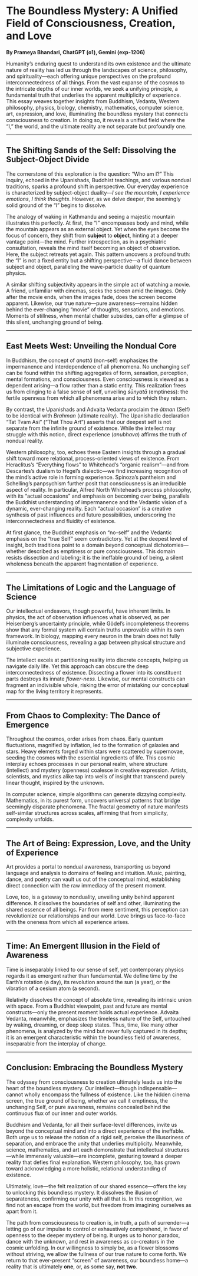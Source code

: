 # The Boundless Mystery: A Unified Field of Consciousness, Creation, and Love

**By Prameya Bhandari, ChatGPT (o1), Gemini (exp-1206)**

Humanity’s enduring quest to understand its own existence and the ultimate nature of reality has led us through the landscapes of science, philosophy, and spirituality—each offering unique perspectives on the profound interconnectedness of all things. From the vast expanse of the cosmos to the intricate depths of our inner worlds, we seek a unifying principle, a fundamental truth that underlies the apparent multiplicity of experience. This essay weaves together insights from Buddhism, Vedanta, Western philosophy, physics, biology, chemistry, mathematics, computer science, art, expression, and love, illuminating the boundless mystery that connects consciousness to creation. In doing so, it reveals a unified field where the “I,” the world, and the ultimate reality are not separate but profoundly one.

---

## The Shifting Sands of the Self: Dissolving the Subject-Object Divide

The cornerstone of this exploration is the question: “Who am I?” This inquiry, echoed in the Upanishads, Buddhist teachings, and various nondual traditions, sparks a profound shift in perspective. Our everyday experience is characterized by subject-object duality—_I see the mountain_, _I experience emotions_, _I think thoughts_. However, as we delve deeper, the seemingly solid ground of the “I” begins to dissolve.

The analogy of waking in Kathmandu and seeing a majestic mountain illustrates this perfectly. At first, the “I” encompasses body and mind, while the mountain appears as an external object. Yet when the eyes become the focus of concern, they shift from **subject** to **object**, hinting at a deeper vantage point—the mind. Further introspection, as in a psychiatric consultation, reveals the mind itself becoming an object of observation. Here, the subject retreats yet again. This pattern uncovers a profound truth: the “I” is not a fixed entity but a shifting perspective—a fluid dance between subject and object, paralleling the wave-particle duality of quantum physics.

A similar shifting subjectivity appears in the simple act of watching a movie. A friend, unfamiliar with cinemas, seeks the screen amid the images. Only after the movie ends, when the images fade, does the screen become apparent. Likewise, our true nature—pure awareness—remains hidden behind the ever-changing “movie” of thoughts, sensations, and emotions. Moments of stillness, when mental chatter subsides, can offer a glimpse of this silent, unchanging ground of being.

---

## East Meets West: Unveiling the Nondual Core

In Buddhism, the concept of _anattā_ (non-self) emphasizes the impermanence and interdependence of all phenomena. No unchanging self can be found within the shifting aggregates of form, sensation, perception, mental formations, and consciousness. Even consciousness is viewed as a dependent arising—a flow rather than a static entity. This realization frees us from clinging to a false sense of self, unveiling _śūnyatā_ (emptiness): the fertile openness from which all phenomena arise and to which they return.

By contrast, the Upanishads and Advaita Vedanta proclaim the _ātman_ (Self) to be identical with _Brahman_ (ultimate reality). The Upanishadic declaration “Tat Tvam Asi” (“That Thou Art”) asserts that our deepest self is not separate from the infinite ground of existence. While the intellect may struggle with this notion, direct experience (_anubhava_) affirms the truth of nondual reality.

Western philosophy, too, echoes these Eastern insights through a gradual shift toward more relational, process-oriented views of existence. From Heraclitus’s “Everything flows” to Whitehead’s “organic realism”—and from Descartes’s dualism to Hegel’s dialectic—we find increasing recognition of the mind’s active role in forming experience. Spinoza’s pantheism and Schelling’s panpsychism further posit that consciousness is an irreducible aspect of reality. In particular, Alfred North Whitehead’s process philosophy, with its “actual occasions” and emphasis on becoming over being, parallels the Buddhist understanding of impermanence and the Vedantic vision of a dynamic, ever-changing reality. Each “actual occasion” is a creative synthesis of past influences and future possibilities, underscoring the interconnectedness and fluidity of existence.

At first glance, the Buddhist emphasis on “no-self” and the Vedantic emphasis on the “true Self” seem contradictory. Yet at the deepest level of insight, both traditions point to a domain beyond conceptual dichotomies—whether described as emptiness or pure consciousness. This domain resists dissection and labeling; it is the ineffable ground of being, a silent wholeness beneath the apparent fragmentation of experience.

---

## The Limitations of Logic and the Language of Science

Our intellectual endeavors, though powerful, have inherent limits. In physics, the act of observation influences what is observed, as per Heisenberg’s uncertainty principle, while Gödel’s incompleteness theorems show that any formal system will contain truths unprovable within its own framework. In biology, mapping every neuron in the brain does not fully illuminate consciousness, revealing a gap between physical structure and subjective experience.

The intellect excels at partitioning reality into discrete concepts, helping us navigate daily life. Yet this approach can obscure the deep interconnectedness of existence. Dissecting a flower into its constituent parts destroys its innate _flower-ness_. Likewise, our mental constructs can fragment an indivisible whole, risking the error of mistaking our conceptual map for the living territory it represents.

---

## From Chaos to Complexity: The Dance of Emergence

Throughout the cosmos, order arises from chaos. Early quantum fluctuations, magnified by inflation, led to the formation of galaxies and stars. Heavy elements forged within stars were scattered by supernovae, seeding the cosmos with the essential ingredients of life. This cosmic interplay echoes processes in our personal realm, where structure (intellect) and mystery (openness) coalesce in creative expression. Artists, scientists, and mystics alike tap into wells of insight that transcend purely linear thought, inspired by the unknown.

In computer science, simple algorithms can generate dizzying complexity. Mathematics, in its purest form, uncovers universal patterns that bridge seemingly disparate phenomena. The fractal geometry of nature manifests self-similar structures across scales, affirming that from simplicity, complexity unfolds.

---

## The Art of Being: Expression, Love, and the Unity of Experience

Art provides a portal to nondual awareness, transporting us beyond language and analysis to domains of feeling and intuition. Music, painting, dance, and poetry can vault us out of the conceptual mind, establishing direct connection with the raw immediacy of the present moment.

Love, too, is a gateway to nonduality, unveiling unity behind apparent difference. It dissolves the boundaries of self and other, illuminating the shared essence of all beings. Far from mere sentiment, this perception can revolutionize our relationships and our world. Love brings us face-to-face with the oneness from which all experience arises.

---

## Time: An Emergent Illusion in the Field of Awareness

Time is inseparably linked to our sense of self, yet contemporary physics regards it as emergent rather than fundamental. We define time by the Earth’s rotation (a day), its revolution around the sun (a year), or the vibration of a cesium atom (a second).

Relativity dissolves the concept of absolute time, revealing its intrinsic union with space. From a Buddhist viewpoint, past and future are mental constructs—only the present moment holds actual experience. Advaita Vedanta, meanwhile, emphasizes the timeless nature of the Self, untouched by waking, dreaming, or deep sleep states. Thus, time, like many other phenomena, is analyzed by the mind but never fully captured in its depths; it is an emergent characteristic within the boundless field of awareness, inseparable from the interplay of change.

---

## Conclusion: Embracing the Boundless Mystery

The odyssey from consciousness to creation ultimately leads us into the heart of the boundless mystery. Our intellect—though indispensable—cannot wholly encompass the fullness of existence. Like the hidden cinema screen, the true ground of being, whether we call it emptiness, the unchanging Self, or pure awareness, remains concealed behind the continuous flux of our inner and outer worlds.

Buddhism and Vedanta, for all their surface-level differences, invite us beyond the conceptual mind and into a direct experience of the ineffable. Both urge us to release the notion of a rigid self, perceive the illusoriness of separation, and embrace the unity that underlies multiplicity. Meanwhile, science, mathematics, and art each demonstrate that intellectual structures—while immensely valuable—are incomplete, gesturing toward a deeper reality that defies final explanation. Western philosophy, too, has grown toward acknowledging a more holistic, relational understanding of existence.

Ultimately, love—the felt realization of our shared essence—offers the key to unlocking this boundless mystery. It dissolves the illusion of separateness, confirming our unity with all that is. In this recognition, we find not an escape from the world, but freedom from imagining ourselves as apart from it.

The path from consciousness to creation is, in truth, a path of surrender—a letting go of our impulse to control or exhaustively comprehend, in favor of openness to the deeper mystery of being. It urges us to honor paradox, dance with the unknown, and rest in awareness as co-creators in the cosmic unfolding. In our willingness to simply be, as a flower blossoms without striving, we allow the fullness of our true nature to come forth. We return to that ever-present “screen” of awareness, our boundless home—a reality that is ultimately **one**, or, as some say, **not two**.
